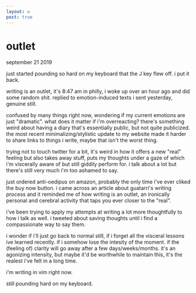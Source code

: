 ```yaml
---
layout: w
post: true
---
```


# outlet

september 21 2019

just started pounding so hard on my keyboard that the J key flew off. i put it back. 

writing is an outlet, it's 8:47 am in philly, i woke up over an hour ago and did some random shit. replied to emotion-induced texts i sent yesterday, genuine still.

confused by many things right now, wondering if my current emotions are just "dramatic". what does it matter if i'm overreacting? there's something weird about having a 
diary that's essentially public, but not quite publicized. the most recent minimalizing/stylistic update to my website made it harder to share links to things i write, maybe that
isn't the worst thing.

trying not to touch twitter for a bit, it's weird in how it offers a new "real" feeling but also takes away stuff, puts my thoughts under a gaze of which i'm viscerally aware of
but still giddily perform for. i talk about a lot but there's still very much i'm too ashamed to say.

just ordered anti-oedipus on amazon, probably the only time i've ever cliked the buy now button. i came across an article about guatarri's writing process and it reminded me of how writing is an
outlet, an ironically personal and cerebral activity that taps you ever closer to the "real".

i've been trying to apply my attempts at writing a lot more thoughtfully to how i talk as well. i tweeted about saving thoughts until i find a compassionate way to say them.

i wonder if i'll just go back to normal still, if i forget all the visceral lessons ive learned recently. if i somehow lose the intesity of the moment. if the (feeling of) clarity will go away
after a few days/weeks/months. it's an agonizing intensity, but maybe it'd be worthwhile to maintain this, it's the realest i've felt in a long time.

i'm writing in vim right now.

still pounding hard on my keyboard.
